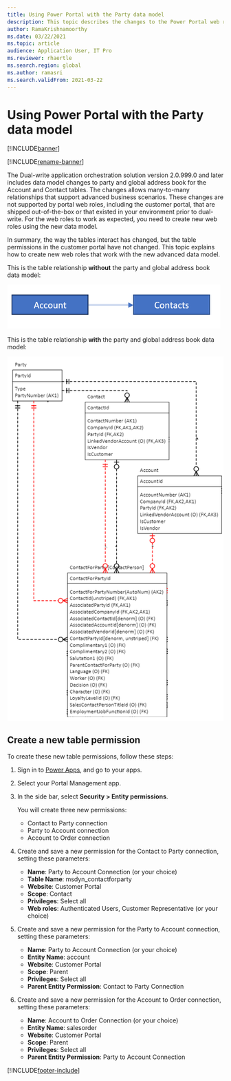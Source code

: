 ```yaml
---
title: Using Power Portal with the Party data model
description: This topic describes the changes to the Power Portal web roles due to the party data model in dual-write.
author: RamaKrishnamoorthy
ms.date: 03/22/2021
ms.topic: article
audience: Application User, IT Pro
ms.reviewer: rhaertle
ms.search.region: global
ms.author: ramasri
ms.search.validFrom: 2021-03-22
---
```


# Using Power Portal with the Party data model

[!INCLUDE[banner](../../includes/banner.md)]

[!INCLUDE[rename-banner](~/includes/cc-data-platform-banner.md)]

The Dual-write application orchestration solution version 2.0.999.0 and later includes data model changes to party and global address book for the Account and Contact tables. The changes allows many-to-many relationships that support advanced business scenarios. These changes are not supported by portal web roles, including the customer portal, that are shipped out-of-the-box or that existed in your environment prior to dual-write. For the web roles to work as expected, you need to create new web roles using the new data model. 

In summary, the way the tables interact has changed, but the table permissions in the customer portal have not changed. This topic explains how to create new web roles that work with the new advanced data model.

This is the table relationship **without** the party and global address book data model:

   ![without party model](media/without-party-model.PNG)

This is the table relationship **with** the party and global address book data model:

   ![with party model](media/with-party-model.png)

## Create a new table permission

To create these new table permissions, follow these steps:

1. Sign in to [Power Apps](https://make.powerapps.com), and go to your apps.
2. Select your Portal Management app.
3. In the side bar, select **Security > Entity permissions**.

    You will create three new permissions:

    + Contact to Party connection
    + Party to Account connection
    + Account to Order connection

4. Create and save a new permission for the Contact to Party connection, setting these parameters:

    + **Name**: Party to Account Connection (or your choice)
    + **Table Name**: msdyn_contactforparty
    + **Website**: Customer Portal
    + **Scope**: Contact
    + **Privileges**: Select all
    + **Web roles**: Authenticated Users, Customer Representative (or your choice)

5. Create and save a new permission for the Party to Account connection, setting these parameters:

    + **Name**: Party to Account Connection (or your choice)
    + **Entity Name**: account
    + **Website**: Customer Portal
    + **Scope**: Parent
    + **Privileges**: Select all
    + **Parent Entity Permission**: Contact to Party Connection

6. Create and save a new permission for the Account to Order connection, setting these parameters:

    + **Name**: Account to Order Connection (or your choice)
    + **Entity Name**: salesorder
    + **Website**: Customer Portal
    + **Scope**: Parent
    + **Privileges**: Select all
    + **Parent Entity Permission**: Party to Account Connection

[!INCLUDE[footer-include](../../../../includes/footer-banner.md)]
